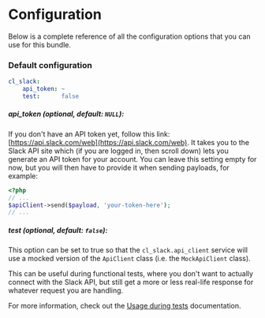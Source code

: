 # Configuration

Below is a complete reference of all the configuration options that you can use for this bundle.


### Default configuration
```yaml
cl_slack:
    api_token: ~
    test:      false
```

##### api_token (optional, default: `NULL`):
If you don't have an API token yet, follow this link: [https://api.slack.com/web](https://api.slack.com/web).
It takes you to the Slack API site which (if you are logged in, then scroll down) lets you generate an API token for your account.
You can leave this setting empty for now, but you will then have to provide it when sending payloads, for example:
```php
<?php
// ...
$apiClient->send($payload, 'your-token-here');
// ...
```

##### test (optional, default: `false`):
This option can be set to true so that the `cl_slack.api_client` service will use a mocked version
of the `ApiClient` class (i.e. the `MockApiClient` class).

This can be useful during functional tests, where you don't want to actually connect
with the Slack API, but still get a more or less real-life response for whatever request you are handling.

For more information, check out the [Usage during tests](https://github.com/displayce/slackBundle/blob/master/Resources/doc/usage-during-tests.md) documentation.
